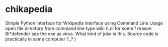 # chikapedia
Simple Python interface for Wikipedia interface using Command Line
Usage 
open file directory from command line
type wiki
(Lol for some f reason Bi*defender see the exe as virus. What kind of joke is this. Source code is practically in same computer ?_? )
